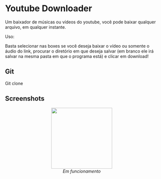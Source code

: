 # Youtube Downloader
Um baixador de músicas ou vídeos do youtube, você pode baixar qualquer arquivo, em qualquer instante.


Uso:


Basta selecionar nas boxes se você deseja baixar o vídeo ou somente o áudio do link, procurar o diretório em que deseja salvar (em branco ele irá salvar na mesma pasta em que o programa está) e clicar em download!


## Git
Git clone

## Screenshots
<p align="center">
  <img height=200 src="/img/Screenshot_1.png" >
  <br>
  <i>Em funcionamento </i>
</p>
